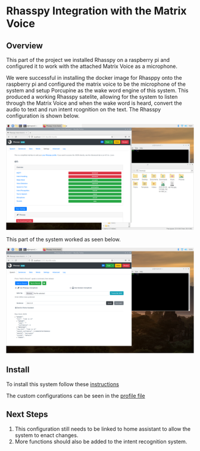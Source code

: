 # Rhasspy Integration with the Matrix Voice

## Overview
This part of the project we installed Rhasspy on a raspberry pi and configured it to work with the attached Matrix Voice as a microphone. 

We were successful in installing the docker image for Rhasppy onto the raspberry pi and configured the matrix voice to be the microphone of the system and setup Porcupine as the wake word engine of this system. This produced a working Rhasspy satelite, allowing for the system to listen through the Matrix Voice and when the wake word is heard, convert the audio to text and run intent rcognition on the text. The Rhasspy configuration is shown below.

![Configuration](pics/settings.png)

 This part of the system worked as seen below.

![Working!](pics/working_input_parse.png)

## Install
To install this system follow these [instructions](https://www.hackster.io/matrix-labs/rhasspy-voice-assistant-on-matrix-voice-and-matrix-creator-97f92e)

The custom configurations can be seen in the [profile file](./profile.json)

## Next Steps
1. This configuration still needs to be linked to home assistant to allow the system to enact changes.
1. More functions should also be added to the intent recognition system.
